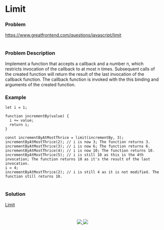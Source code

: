 # Limit

### Problem

https://www.greatfrontend.com/questions/javascript/limit

#

### Problem Description

Implement a function that accepts a callback and a number n, which restricts invocation of the callback to at most n times. Subsequent calls of the created function will return the result of the last invocation of the callback function. The callback function is invoked with the this binding and arguments of the created function.


### Example

```
let i = 1;

function incrementBy(value) {
  i += value;
  return i;
}

const incrementByAtMostThrice = limit(incrementBy, 3);
incrementByAtMostThrice(2); // i is now 3; The function returns 3.
incrementByAtMostThrice(3); // i is now 6; The function returns 6.
incrementByAtMostThrice(4); // i is now 10; The function returns 10.
incrementByAtMostThrice(5); // i is still 10 as this is the 4th invocation; The function returns 10 as it's the result of the last invocation.
i = 4;
incrementByAtMostThrice(2); // i is still 4 as it is not modified. The function still returns 10.

```

#

### Solution

[Limit](./limit.js)

#

<p align="center">
	<a href="https://github.com/ghoshsuman845" alt="Github" title="github">
       <img src="https://img.shields.io/badge/Followe_Me_For_More_Useful_Repos-15k?style=for-the-badge&color=2088FF&logo=github&logoColor=fff"/>
    </a>
    <a href="https://github.com/ghoshsuman845/ghoshsuman845" alt="Github Stars" title="Star Mark Repo">
        <img src="https://img.shields.io/badge/Shower_stars_if_you_like_my_repos-15k?style=for-the-badge&color=ffd000&logo=apachespark&logoColor=black"/>
    </a>
</p>

